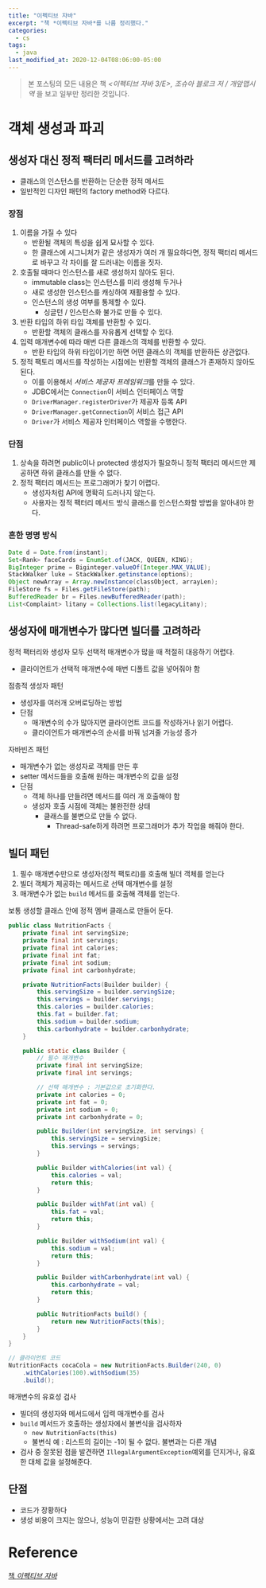 ```yaml
---
title: "이펙티브 자바"
excerpt: "책 *이펙티브 자바*를 나름 정리했다."
categories:
  - cs
tags:
  - java
last_modified_at: 2020-12-04T08:06:00-05:00
---
```

> 본 포스팅의 모든 내용은 책 *<이펙티브 자바 3/E>, 조슈아 블로크 저 / 개앞맵시 역* 을 보고 일부만 정리한 것입니다.

# 객체 생성과 파괴

## 생성자 대신 정적 팩터리 메서드를 고려하라

- 클래스의 인스턴스를 반환하는 단순한 정적 메서드
- 일반적인 디자인 패턴의 factory method와 다르다.

### 장점
1. 이름을 가질 수 있다
   - 반환될 객체의 특성을 쉽게 묘사할 수 있다.
   - 한 클래스에 시그니처가 같은 생성자가 여러 개 필요하다면, 정적 팩터리 메서드로 바꾸고 각 차이를 잘 드러내는 이름을 짓자.
2. 호출될 때마다 인스턴스를 새로 생성하지 않아도 된다.
   - immutable class는 인스턴스를 미리 생성해 두거나 
   - 새로 생성한 인스턴스를 캐싱하여 재활용할 수 있다.
   - 인스턴스의 생성 여부를 통제할 수 있다.
     - 싱글턴 / 인스턴스화 불가로 만들 수 있다.
3. 반환 타입의 하위 타입 객체를 반환할 수 있다.
   - 반환할 객체의 클래스를 자유롭게 선택할 수 있다. 
4. 입력 매개변수에 따라 매번 다른 클래스의 객체를 반환할 수 있다.
   - 반환 타입의 하위 타입이기만 하면 어떤 클래스의 객체를 반환하든 상관없다.
5. 정적 팩토리 메서드를 작성하는 시점에는 반환할 객체의 클래스가 존재하지 않아도 된다.
   - 이를 이용해서 *서비스 제공자 프레임워크*를 만들 수 있다.
   - JDBC에서는 `Connection`이 서비스 인터페이스 역할
   - `DriverManager.registerDriver`가 제공자 등록 API
   - `DriverManager.getConnection`이 서비스 접근 API
   - `Driver`가 서비스 제공자 인터페이스 역할을 수행한다.

### 단점

1. 상속을 하려면 public이나 protected 생성자가 필요하니 정적 팩터리 메서드만 제공하면 하위 클래스를 만들 수 없다.
2. 정적 팩터리 메서드는 프로그래머가 찾기 어렵다.
   - 생성자처럼 API에 명확히 드러나지 않는다.
   - 사용자는 정적 팩터리 메서드 방식 클래스를 인스턴스화할 방법을 알아내야 한다.

### 흔한 명명 방식

```java
Date d = Date.from(instant);
Set<Rank> faceCards = EnumSet.of(JACK, QUEEN, KING);
BigInteger prime = Biginteger.valueOf(Integer.MAX_VALUE);
StackWalker luke = StackWalker.getinstance(options);
Object newArray = Array.newInstance(classObject, arrayLen);
FileStore fs = Files.getFileStore(path);
BufferedReader br = Files.newBufferedReader(path);
List<Complaint> litany = Collections.list(legacyLitany);
```

## 생성자에 매개변수가 많다면 빌더를 고려하라

정적 팩터리와 생성자 모두 선택적 매개변수가 많을 때 적절히 대응하기 어렵다.

- 클라이언트가 선택적 매개변수에 매번 디폴트 값을 넣어줘야 함

점층적 생성자 패턴

- 생성자를 여러개 오버로딩하는 방법
- 단점
  - 매개변수의 수가 많아지면 클라이언트 코드를 작성하거나 읽기 어렵다.
  - 클라이언트가 매개변수의 순서를 바꿔 넘겨줄 가능성 증가

자바빈즈 패턴

- 매개변수가 없는 생성자로 객체를 만든 후
- setter 메서드들을 호출해 원하는 매개변수의 값을 설정
- 단점
  - 객체 하나를 만들려면 메서드를 여러 개 호출해야 함
  - 생성자 호출 시점에 객체는 불완전한 상태
    - 클래스를 불변으로 만들 수 없다.
      - Thread-safe하게 하려면 프로그래머가 추가 작업을 해줘야 한다.

## 빌더 패턴

1. 필수 매개변수만으로 생성자(정적 팩토리)를 호출해 빌더 객체를 얻는다
2. 빌더 객체가 제공하는 메서드로 선택 매개변수를 설정
3. 매개변수가 없는 `build` 메서드를 호출해 객체를 얻는다.

보통 생성할 클래스 안에 정적 멤버 클래스로 만들어 둔다.

```java
public class NutritionFacts {
    private final int servingSize;
    private final int servings;
    private final int calories;
    private final int fat;
    private final int sodium;
    private final int carbonhydrate;

    private NutritionFacts(Builder builder) {
        this.servingSize = builder.servingSize;
        this.servings = builder.servings;
        this.calories = builder.calories;
        this.fat = builder.fat;
        this.sodium = builder.sodium;
        this.carbonhydrate = builder.carbonhydrate;
    }

    public static class Builder {
        // 필수 매개변수
        private final int servingSize;
        private final int servings;

        // 선택 매개변수 : 기본값으로 초기화한다.
        private int calories = 0;
        private int fat = 0;
        private int sodium = 0;
        private int carbonhydrate = 0;

        public Builder(int servingSize, int servings) {
            this.servingSize = servingSize;
            this.servings = servings;
        }

        public Builder withCalories(int val) {
            this.calories = val;
            return this;
        }

        public Builder withFat(int val) {
            this.fat = val;
            return this;
        }

        public Builder withSodium(int val) {
            this.sodium = val;
            return this;
        }

        public Builder withCarbonhydrate(int val) {
            this.carbonhydrate = val;
            return this;
        }

        public NutritionFacts build() {
            return new NutritionFacts(this);
        }
    }
}
```

```java
// 클라이언트 코드
NutritionFacts cocaCola = new NutritionFacts.Builder(240, 0)
  	.withCalories(100).withSodium(35)
  	.build();
```

매개변수의 유효성 검사

- 빌더의 생성자와 메서드에서 입력 매개변수를 검사
- `build` 메서드가 호출하는 생성자에서 불변식을 검사하자
  - `new NutritionFacts(this)`
  - 불변식 예 : 리스트의 길이는 -1이 될 수 없다. 불변과는 다른 개념
- 검사 중 잘못된 점을 발견하면 `IllegalArgumentException`예외를 던지거나, 유효한 대체 값을 설정해준다.

## 단점

- 코드가 장황하다
- 생성 비용이 크지는 않으나, 성능이 민감한 상황에서는 고려 대상


# Reference
[책 *이펙티브 자바*](http://www.yes24.com/Product/Goods/65551284)
